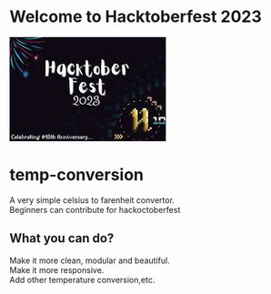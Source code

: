 # Welcome to Hacktoberfest 2023
![Hacktoberfestlog](images\Hacktoberfestlogo.jpg)

# temp-conversion
A very simple celsius to farenheit convertor.</br>
Beginners can contribute for hackoctoberfest</br>

## What you can do?
Make it more clean, modular and beautiful.</br>
Make it more responsive.</br>
Add other temperature conversion,etc.
